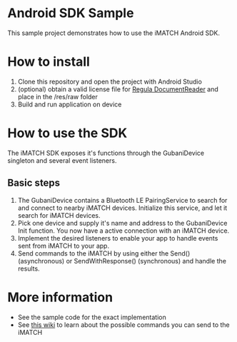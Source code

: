 # Android SDK Sample

This sample project demonstrates how to use the iMATCH Android SDK. 

# How to install

1. Clone this repository and open the project with Android Studio
2. (optional) obtain a valid license file for [Regula DocumentReader](https://licensing.regulaforensics.com/) and place in the /res/raw folder
3. Build and run application on device

# How to use the SDK
The iMATCH SDK exposes it's functions through the GubaniDevice singleton and several event listeners. 

## Basic steps
1. The GubaniDevice contains a Bluetooth LE PairingService to search for and connect to nearby iMATCH devices. Initialize this service, and let it search for iMATCH devices.
2. Pick one device and supply it's name and address to the GubaniDevice Init function. You now have a active connection with an iMATCH device. 
3. Implement the desired listeners to enable your app to handle events sent from iMATCH to your app.
4. Send commands to the iMATCH by using either the Send() (asynchronous) or SendWithResponse() (synchronous) and handle the results.

# More information
* See the sample code for the exact implementation
* See [this wiki](https://github.com/Gridler/cordova-plugin-imatch/wiki) to learn about the possible commands you can send to the iMATCH